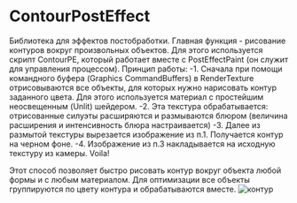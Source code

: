 # ContourPostEffect
Библиотека для эффектов постобработки. Главная функция - рисование контуров вокруг произвольных объектов.
Для этого используется скрипт ContourPE, который работает вместе с PostEffectPaint (он служит для управления процессом).
Принцип работы:
-1. Сначала при помощи командного буфера (Graphics CommandBuffers) в RenderTexture отрисовываются все объекты, для которых нужно нарисовать контур заданного цвета. Для этого используется материал с простейшим неосвещенным (Unlit) шейдером.
-2. Эта текстура обрабатывается: отрисованные силуэты расширяются и размываются блюром (величина расширения и интенсивность блюра настраивается)
-3. Далее из размытой текстуры вырезается изображение из п.1. Получается контур на черном фоне.
-4. Изображение из п.3 накладывается на исходную текстуру из камеры. Voila!

Этот способ позволяет быстро рисовать контур вокруг объекта любой формы и с любым материалом. Для оптимизации все объекты группируются по цвету контура и обрабатываются вместе.
![контур](https://github.com/etyv46o7yg/ContourPostEffect/assets/54864265/e4bf8f16-aa3a-48f1-9fd2-de87730d325d)
